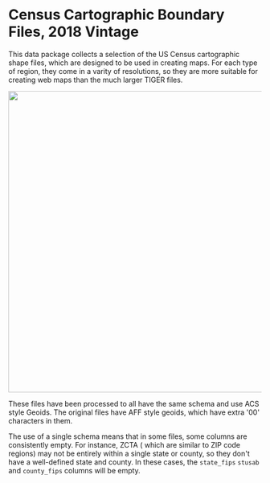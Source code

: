 # Census Cartographic Boundary Files, 2018 Vintage

This data package collects a selection of the US Census cartographic shape
files, which are designed to be used in creating maps. For each type of region,
they come in a varity of resolutions, so they are more suitable for creating
web maps than the much larger TIGER files.

<center><img src="http://library.metatab.org/census.gov-boundaries-2018-1.2.4/notebooks/continental.png" width='600'/></center>

These files have been processed to all have the same schema and use ACS style
Geoids. The original files have AFF style geoids, which have extra '00'
characters in them.

The use of a single schema means that in some files, some columns are
consistently empty. For instance, ZCTA ( which are similar to ZIP code regions)
may not be entirely within a single state or county, so they don't have a
well-defined state and county. In these cases, the ``state_fips`` ``stusab``
and ``county_fips`` columns will be empty.


